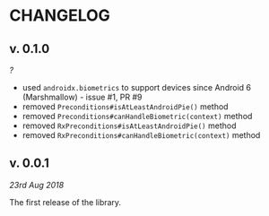 CHANGELOG
=========

v. 0.1.0
--------
*?*

- used `androidx.biometrics` to support devices since Android 6 (Marshmallow) - issue #1, PR #9 
- removed `Preconditions#isAtLeastAndroidPie()` method
- removed `Preconditions#canHandleBiometric(context)` method
- removed `RxPreconditions#isAtLeastAndroidPie()` method
- removed `RxPreconditions#canHandleBiometric(context)` method

v. 0.0.1
--------
*23rd Aug 2018*

The first release of the library.
